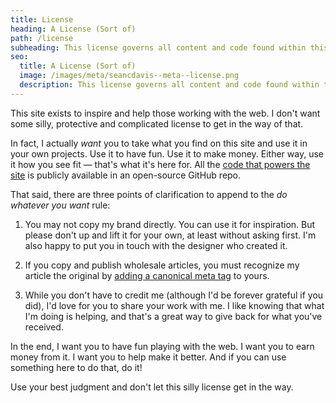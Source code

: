 ```yaml
---
title: License
heading: A License (Sort of)
path: /license
subheading: This license governs all content and code found within this site.
seo:
  title: A License (Sort of)
  image: /images/meta/seancdavis--meta--license.png
  description: This license governs all content and code found within this site.
---
```


This site exists to inspire and help those working with the web. I don't want some silly, protective and complicated license to get in the way of that.

In fact, I actually _want_ you to take what you find on this site and use it in your own projects. Use it to have fun. Use it to make money. Either way, use it how you see fit — that's what it's here for. All the [code that powers the site](https://github.com/seancdavis/seancdavis-com) is publicly available in an open-source GitHub repo.

That said, there are three points of clarification to append to the _do whatever you want_ rule:

1. You may not copy my brand directly. You can use it for inspiration. But please don't up and lift it for your own, at least without asking first. I'm also happy to put you in touch with the designer who created it.

2. If you copy and publish wholesale articles, you must recognize my article the original by [adding a canonical meta tag](https://moz.com/learn/seo/canonicalization) to yours.

3. While you don't have to credit me (although I'd be forever grateful if you did), I'd love for you to share your work with me. I like knowing that what I'm doing is helping, and that's a great way to give back for what you've received.

In the end, I want you to have fun playing with the web. I want you to earn money from it. I want you to help make it better. And if you can use something here to do that, do it!

Use your best judgment and don't let this silly license get in the way.
